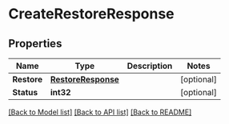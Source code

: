 # CreateRestoreResponse

## Properties
Name | Type | Description | Notes
------------ | ------------- | ------------- | -------------
**Restore** | [**RestoreResponse**](RestoreResponse.md) |  | [optional] 
**Status** | **int32** |  | [optional] 

[[Back to Model list]](../README.md#documentation-for-models) [[Back to API list]](../README.md#documentation-for-api-endpoints) [[Back to README]](../README.md)



